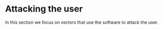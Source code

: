 # Attacking the user

In this section we focus on vectors that use the software to attack the user. 
